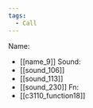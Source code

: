 ```yaml
---
tags:
  - Call
---
```

Name:
- [[name_9]]
Sound:
- [[sound_106]]
- [[sound_113]]
- [[sound_230]]
Fn:
- [[c3110_function18]]
